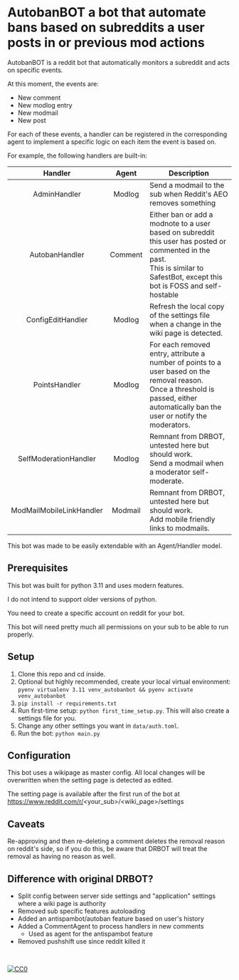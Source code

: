 # AutobanBOT a bot that automate bans based on subreddits a user posts in or previous mod actions


AutobanBOT is a reddit bot that automatically monitors a subreddit and acts on specific events.

At this moment, the events are:
- New comment
- New modlog entry
- New modmail
- New post

For each of these events, a handler can be registered in the corresponding agent to implement a specific logic on each item the event is based on.

For example, the following handlers are built-in:


|            Handler             |  Agent  | Description                                                                                                                                                                              |
|:------------------------------:|:-------:|------------------------------------------------------------------------------------------------------------------------------------------------------------------------------------------|
|          AdminHandler          | Modlog  | Send a modmail to the sub when Reddit's AEO removes something                                                                                                                            |
|         AutobanHandler         | Comment | Either ban or add a modnote to a user based on subreddit this user has posted or commented in the past. <br/>This is similar to SafestBot, except this bot is FOSS and self-hostable     |
|       ConfigEditHandler        | Modlog  | Refresh the local copy of the settings file when a change in the wiki page is detected.                                                                                                  |
|         PointsHandler          | Modlog  | For each removed entry, attribute a number of points to a user based on the removal reason. <br/>Once a threshold is passed, either automatically ban the user or notify the moderators. |
|     SelfModerationHandler      | Modlog  | Remnant from DRBOT, untested here but should work. <br/>Send a modmail when a moderator self-moderate.                                                                                   |
|    ModMailMobileLinkHandler    | Modmail | Remnant from DRBOT, untested here but should work. <br/>Add mobile friendly links to modmails.                                                                                                |


This bot was made to be easily extendable with an Agent/Handler model.

## Prerequisites

This bot was built for python 3.11 and uses modern features.

I do not intend to support older versions of python.

You need to create a specific account on reddit for your bot. 

This bot will need pretty much all permissions on your sub to be able to run properly.

## Setup

1. Clone this repo and cd inside.
2. Optional but highly recommended, create your local virtual environment: `pyenv virtualenv 3.11 venv_autobanbot && pyenv activate venv_autobanbot`
3. `pip install -r requirements.txt`
4. Run first-time setup: `python first_time_setup.py`. This will also create a settings file for you.
5. Change any other settings you want in `data/auth.toml`.
6. Run the bot: `python main.py`

## Configuration

This bot uses a wikipage as master config. All local changes will be overwritten when the setting page is detected as edited.

The setting page is available after the first run of the bot at https://www.reddit.com/r/<your_sub>/<wiki_page>/settings

## Caveats

Re-approving and then re-deleting a comment deletes the removal reason on reddit's side, so if you do this, be aware that DRBOT will treat the removal as having no reason as well.

## Difference with original DRBOT?

- Split config between server side settings and "application" settings where a wiki page is authority
- Removed sub specific features autoloading
- Added an antispambot/autoban feature based on user's history
- Added a CommentAgent to process handlers in new comments
  - Used as agent for the antispambot feature
- Removed pushshift use since reddit killed it

&nbsp;

<p xmlns:dct="http://purl.org/dc/terms/" xmlns:vcard="http://www.w3.org/2001/vcard-rdf/3.0#">
  <a rel="license"
     href="http://creativecommons.org/publicdomain/zero/1.0/">
    <img src="http://i.creativecommons.org/p/zero/1.0/88x31.png" style="border-style: none;" alt="CC0" />
  </a>
</p>